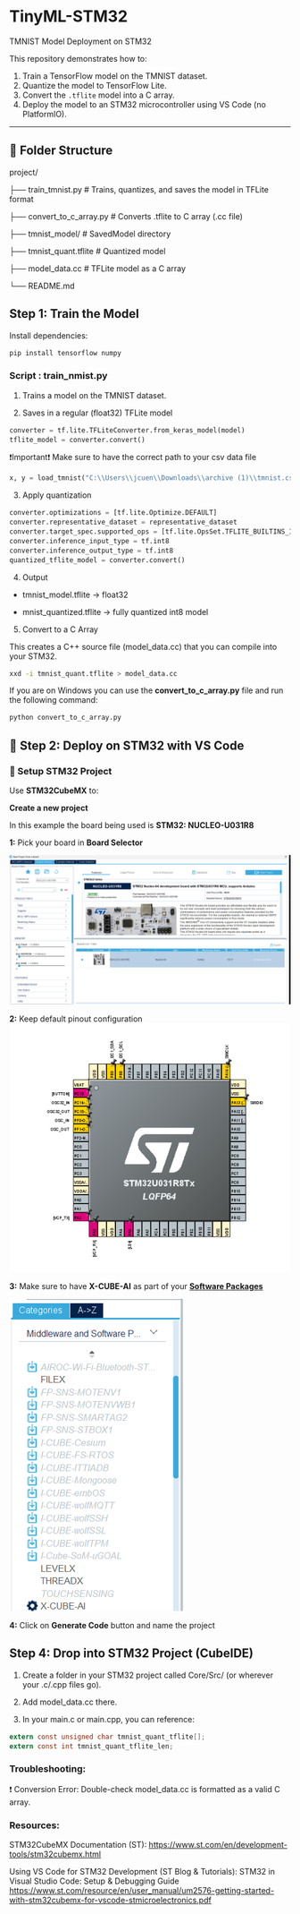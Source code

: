# TinyML-STM32
TMNIST Model Deployment on STM32

This repository demonstrates how to:

1. Train a TensorFlow model on the TMNIST dataset.
2. Quantize the model to TensorFlow Lite.
3. Convert the `.tflite` model into a C array.
4. Deploy the model to an STM32 microcontroller using VS Code (no PlatformIO).

---

## 📁 Folder Structure

project/

├── train_tmnist.py # Trains, quantizes, and saves the model in TFLite format

├── convert_to_c_array.py # Converts .tflite to C array (.cc file)

├── tmnist_model/ # SavedModel directory

├── tmnist_quant.tflite # Quantized model

├── model_data.cc # TFLite model as a C array

└── README.md

## Step 1: Train the Model

Install dependencies:
```bash
pip install tensorflow numpy
```
### Script : train_nmist.py
1. Trains a model on the TMNIST dataset.

2. Saves in a regular (float32) TFLite model
 
```python
converter = tf.lite.TFLiteConverter.from_keras_model(model)
tflite_model = converter.convert()
```
❗Important❗
Make sure to have the correct path to your csv data file 
```python
x, y = load_tmnist("C:\\Users\\jcuen\\Downloads\\archive (1)\\tmnist.csv") # add the path to your file
```

3. Apply quantization

```python
converter.optimizations = [tf.lite.Optimize.DEFAULT]
converter.representative_dataset = representative_dataset
converter.target_spec.supported_ops = [tf.lite.OpsSet.TFLITE_BUILTINS_INT8]
converter.inference_input_type = tf.int8
converter.inference_output_type = tf.int8
quantized_tflite_model = converter.convert()

```
4. Output 
- tmnist_model.tflite → float32

- mnist_quantized.tflite → fully quantized int8 model

5. Convert to a C Array

This creates a C++ source file (model_data.cc) that you can compile into your STM32.

```bash
xxd -i tmnist_quant.tflite > model_data.cc
```

If you are on Windows you can use the **convert_to_c_array.py** file and run the following command:

```bash
python convert_to_c_array.py
```

## 🔌 Step 2: Deploy on STM32 with VS Code

### 🧩 Setup STM32 Project

Use **STM32CubeMX** to:

**Create a new project**

In this example the board being used is **STM32: NUCLEO-U031R8**

**1:** Pick your board in **Board Selector**

![Board Selector](images/image.png) 

**2:** Keep default pinout configuration 
![Pinout](images/image_2.png) 

**3:** Make sure to have **X-CUBE-AI** as part of your [**Software Packages**](https://www.st.com/en/embedded-software/x-cube-ai.html)

![Pinout](images/image_3.png) 

**4:** Click on **Generate Code** button and name the project

## Step 4: Drop into STM32 Project (CubeIDE)
1. Create a folder in your STM32 project called Core/Src/ (or wherever your .c/.cpp files go).

2. Add model_data.cc there.

3. In your main.c or main.cpp, you can reference:

```c
extern const unsigned char tmnist_quant_tflite[];
extern const int tmnist_quant_tflite_len;
```

### Troubleshooting:

❗ Conversion Error:
Double-check model_data.cc is formatted as a valid C array.

### Resources:

STM32CubeMX Documentation (ST):
https://www.st.com/en/development-tools/stm32cubemx.html

Using VS Code for STM32 Development (ST Blog & Tutorials):
STM32 in Visual Studio Code: Setup & Debugging Guide
https://www.st.com/resource/en/user_manual/um2576-getting-started-with-stm32cubemx-for-vscode-stmicroelectronics.pdf



